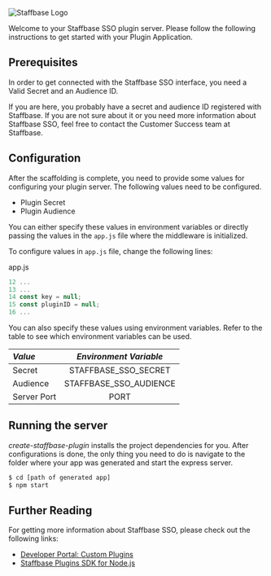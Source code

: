 ![Staffbase Logo](https://staffbase.com/wp-content/themes/staffbase-theme/img/logo-blau.svg)

Welcome to your Staffbase SSO plugin server. Please follow the following instructions
to get started with your Plugin Application.

## Prerequisites
In order to get connected with the Staffbase SSO interface, you need a Valid Secret and an Audience ID.

If you are here, you probably have a secret and audience ID registered with Staffbase. If you are not sure about it or you need more information about Staffbase SSO, feel free to contact the Customer Success team at Staffbase.
## Configuration
After the scaffolding is complete, you need to provide some values for configuring your
plugin server. The following values need to be configured.

- Plugin Secret
- Plugin Audience

You can either specify these values in environment variables or directly passing
the values in the `app.js` file where the middleware is initialized.

To configure values in `app.js` file, change the following lines:

app.js
```javascript
12 ...
13 ...
14 const key = null;
15 const pluginID = null;
16 ...
```

You can also specify these values using environment variables.
Refer to the table to see which environment variables can be used.

|   *Value*   |   *Environment Variable*    |
|:------------|:--------------------------: |
|Secret       |STAFFBASE_SSO_SECRET         |
|Audience     |STAFFBASE_SSO_AUDIENCE       |
|Server Port  |PORT                         |

## Running the server
_create-staffbase-plugin_ installs the project dependencies for you.
After configurations is done, the only thing you need to do is navigate to the
folder where your app was generated and start the express server.
```bash
$ cd [path of generated app]
$ npm start
```
## Further Reading
For getting more information about Staffbase SSO, please check out the following links:

- [Developer Portal: Custom Plugins](https://developers.staffbase.com/concepts/customplugin-overview/)
- [Staffbase Plugins SDK for Node.js](https://github.com/Staffbase/plugins-sdk-nodejs/blob/master/README.MD)
